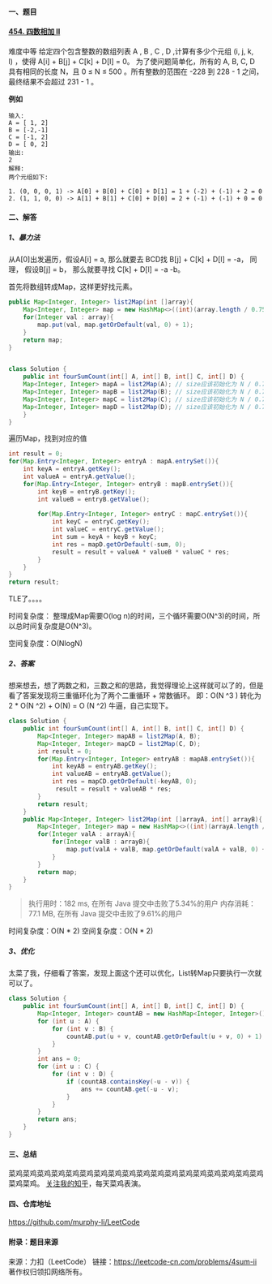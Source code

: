 #### 一、题目

#### [454. 四数相加 II](https://leetcode-cn.com/problems/4sum-ii/)
难度中等
给定四个包含整数的数组列表 A , B , C , D ,计算有多少个元组 (i, j, k, l) ，使得 A[i] + B[j] + C[k] + D[l] = 0。
为了使问题简单化，所有的 A, B, C, D 具有相同的长度 N，且 0 ≤ N ≤ 500 。所有整数的范围在 -228 到 228 - 1 之间，最终结果不会超过 231 - 1 。

**例如**


```
输入:
A = [ 1, 2]
B = [-2,-1]
C = [-1, 2]
D = [ 0, 2]
输出:
2
解释:
两个元组如下:

1. (0, 0, 0, 1) -> A[0] + B[0] + C[0] + D[1] = 1 + (-2) + (-1) + 2 = 0
2. (1, 1, 0, 0) -> A[1] + B[1] + C[0] + D[0] = 2 + (-1) + (-1) + 0 = 0
```
#### 二、解答

##### 1、暴力法

从A[0]出发遍历，假设A[i] = a, 那么就要去 BCD找 B[j] + C[k] + D[l] = -a， 同理， 假设B[j] = b， 那么就要寻找 C[k] + D[l]  = -a -b。

首先将数组转成Map，这样更好找元素。

```java
public Map<Integer, Integer> list2Map(int []array){
    Map<Integer, Integer> map = new HashMap<>((int)(array.length / 0.75)); // size应该初始化为 N / 0.75
    for(Integer val : array){
        map.put(val, map.getOrDefault(val, 0) + 1);
    }
    return map;
}
```

```java

class Solution {
    public int fourSumCount(int[] A, int[] B, int[] C, int[] D) {
	Map<Integer, Integer> mapA = list2Map(A); // size应该初始化为 N / 0.75
	Map<Integer, Integer> mapB = list2Map(B); // size应该初始化为 N / 0.75
	Map<Integer, Integer> mapC = list2Map(C); // size应该初始化为 N / 0.75
	Map<Integer, Integer> mapD = list2Map(D); // size应该初始化为 N / 0.75
    }
}
```

遍历Map，找到对应的值

```java
int result = 0;
for(Map.Entry<Integer, Integer> entryA : mapA.entrySet()){
    int keyA = entryA.getKey();
    int valueA = entryA.getValue();
    for(Map.Entry<Integer, Integer> entryB : mapB.entrySet()){
        int keyB = entryB.getKey();
    	int valueB = entryB.getValue();
        
        for(Map.Entry<Integer, Integer> entryC : mapC.entrySet()){
            int keyC = entryC.getKey();
            int valueC = entryC.getValue();
            int sum = keyA + keyB + keyC;
            int res = mapD.getOrDefault(-sum, 0);
            result = result + valueA * valueB * valueC * res;
        }
    }
}
return result;
```

TLE了。。。。

时间复杂度： 整理成Map需要O(log n)的时间，三个循环需要O(N^3)的时间，所以总时间复杂度是O(N^3)。

空间复杂度：O(NlogN)

##### 2、答案
想来想去，想了两数之和，三数之和的思路，我觉得理论上这样就可以了的，但是看了答案发现将三重循环化为了两个二重循环 + 常数循环。
即：O(N ^3 ) 转化为 2 * O(N ^2) + O(N) = O (N ^2)
牛逼，自己实现下。
```java
class Solution {
    public int fourSumCount(int[] A, int[] B, int[] C, int[] D) {
        Map<Integer, Integer> mapAB = list2Map(A, B);
        Map<Integer, Integer> mapCD = list2Map(C, D);
        int result = 0;
        for(Map.Entry<Integer, Integer> entryAB : mapAB.entrySet()){
            int keyAB = entryAB.getKey();
            int valueAB = entryAB.getValue();
            int res = mapCD.getOrDefault(-keyAB, 0);
             result = result + valueAB * res;
        }
        return result;
    }
    public Map<Integer, Integer> list2Map(int []arrayA, int[] arrayB){
        Map<Integer, Integer> map = new HashMap<>((int)(arrayA.length / 0.8)); // size应该初始化为 N / 0.75
        for(Integer valA : arrayA){
        	for(Integer valB : arrayB){
            	map.put(valA + valB, map.getOrDefault(valA + valB, 0) + 1);
        	}
        }
        return map;
    }
}
```

> 执行用时：182 ms, 在所有 Java 提交中击败了5.34%的用户
> 内存消耗：77.1 MB, 在所有 Java 提交中击败了9.61%的用户

时间复杂度：O(N * 2) 
空间复杂度：O(N * 2)
##### 3、优化
太菜了我，仔细看了答案，发现上面这个还可以优化，List转Map只要执行一次就可以了。
```java
class Solution {
    public int fourSumCount(int[] A, int[] B, int[] C, int[] D) {
        Map<Integer, Integer> countAB = new HashMap<Integer, Integer>();
        for (int u : A) {
            for (int v : B) {
                countAB.put(u + v, countAB.getOrDefault(u + v, 0) + 1);
            }
        }
        int ans = 0;
        for (int u : C) {
            for (int v : D) {
                if (countAB.containsKey(-u - v)) {
                    ans += countAB.get(-u - v);
                }
            }
        }
        return ans;
    }
}
```


#### 三、总结
菜鸡菜鸡菜鸡菜鸡菜鸡菜鸡菜鸡菜鸡菜鸡菜鸡菜鸡菜鸡菜鸡菜鸡菜鸡菜鸡菜鸡菜鸡菜鸡菜鸡。
[关注我的知乎](https://www.zhihu.com/people/fei-zhai-kun-jin-kao)，每天菜鸡表演。

#### 四、仓库地址

https://github.com/murphy-li/LeetCode


#### 附录：题目来源
来源：力扣（LeetCode）
链接：https://leetcode-cn.com/problems/4sum-ii
著作权归领扣网络所有。
